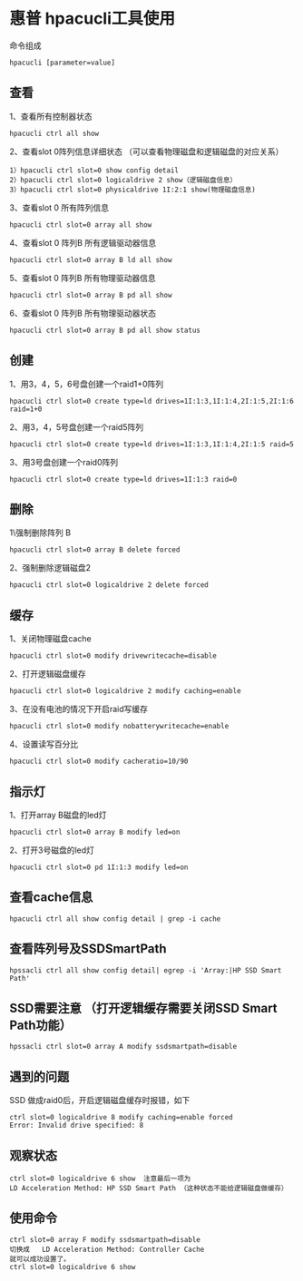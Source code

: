 # 惠普 hpacucli工具使用

命令组成
```
hpacucli [parameter=value]
```

## 查看

1、查看所有控制器状态 
```
hpacucli ctrl all show
```

2、查看slot 0阵列信息详细状态 （可以查看物理磁盘和逻辑磁盘的对应关系）
```
1）hpacucli ctrl slot=0 show config detail
2）hpacucli ctrl slot=0 logicaldrive 2 show（逻辑磁盘信息）
3）hpacucli ctrl slot=0 physicaldrive 1I:2:1 show(物理磁盘信息)
```

3、查看slot 0 所有阵列信息
```
hpacucli ctrl slot=0 array all show
```

4、查看slot 0 阵列B 所有逻辑驱动器信息
```
hpacucli ctrl slot=0 array B ld all show
```

5、查看slot 0 阵列B 所有物理驱动器信息
```
hpacucli ctrl slot=0 array B pd all show
```

6、查看slot 0 阵列B 所有物理驱动器状态
```
hpacucli ctrl slot=0 array B pd all show status
```

## 创建

1、用3，4，5，6号盘创建一个raid1+0阵列
```
hpacucli ctrl slot=0 create type=ld drives=1I:1:3,1I:1:4,2I:1:5,2I:1:6 raid=1+0
```

2、用3，4，5号盘创建一个raid5阵列
```
hpacucli ctrl slot=0 create type=ld drives=1I:1:3,1I:1:4,2I:1:5 raid=5
```

3、用3号盘创建一个raid0阵列
```
hpacucli ctrl slot=0 create type=ld drives=1I:1:3 raid=0
```

## 删除

1\强制删除阵列 B
```
hpacucli ctrl slot=0 array B delete forced
```

2、强制删除逻辑磁盘2
```
hpacucli ctrl slot=0 logicaldrive 2 delete forced
```

## 缓存

1、关闭物理磁盘cache
```
hpacucli ctrl slot=0 modify drivewritecache=disable
```

2、打开逻辑磁盘缓存
```
hpacucli ctrl slot=0 logicaldrive 2 modify caching=enable
```

3、在没有电池的情况下开启raid写缓存
```
hpacucli ctrl slot=0 modify nobatterywritecache=enable
```

4、设置读写百分比
```
hpacucli ctrl slot=0 modify cacheratio=10/90
```

## 指示灯

1、打开array B磁盘的led灯
```
hpacucli ctrl slot=0 array B modify led=on
```

2、打开3号磁盘的led灯
```
hpacucli ctrl slot=0 pd 1I:1:3 modify led=on
```

## 查看cache信息
```
hpacucli ctrl all show config detail | grep -i cache
```

## 查看阵列号及SSDSmartPath
```
hpssacli ctrl all show config detail| egrep -i 'Array:|HP SSD Smart Path'
```

## SSD需要注意 （打开逻辑缓存需要关闭SSD Smart Path功能）
```
hpssacli ctrl slot=0 array A modify ssdsmartpath=disable
```

## 遇到的问题

SSD 做成raid0后，开启逻辑磁盘缓存时报错，如下
```
ctrl slot=0 logicaldrive 8 modify caching=enable forced
Error: Invalid drive specified: 8
```

## 观察状态 
```
ctrl slot=0 logicaldrive 6 show  注意最后一项为
LD Acceleration Method: HP SSD Smart Path （这种状态不能给逻辑磁盘做缓存）
```

## 使用命令
```
ctrl slot=0 array F modify ssdsmartpath=disable
切换成   LD Acceleration Method: Controller Cache
就可以成功设置了。
ctrl slot=0 logicaldrive 6 show
```
